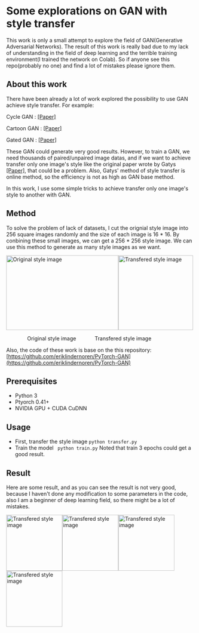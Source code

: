 # Some explorations on GAN with style transfer

This work is only a small attempt to explore the field of GAN(Generative Adversarial Networks). The result of this work is really bad due to my lack of understanding in the field of deep learning and the terrible training environment(I trained the network on Colab). So if anyone see this repo(probably no one) and find a lot of mistakes please ignore them. 




## About this work
There have been already a lot of work explored the possibility to use GAN achieve style transfer. For example:

Cycle GAN : [[Paper]](https://arxiv.org/abs/1703.10593)

Cartoon GAN : [[Paper]](http://openaccess.thecvf.com/content_cvpr_2018/papers/Chen_CartoonGAN_Generative_Adversarial_CVPR_2018_paper.pdf)

Gated GAN : [[Paper]](https://arxiv.org/abs/1904.02296)

These GAN could generate very good results. However, to train a GAN, we need thousands of paired/unpaired image datas, and if we want to achieve transfer only one image's style like the original paper wrote by Gatys [[Paper]](https://ieeexplore.ieee.org/document/7780634), that could be a problem. Also, Gatys' method of style transfer is online method, so the efficiency is not as high as GAN base method.

In this work, I use some simple tricks to achieve transfer only one image's style to another with GAN.

## Method

To solve the problem of lack of datasets, I cut the orignial style image into 256 square images randomly and the size of each image is 16 * 16. By conbining these small images, we can get a 256 * 256 style image. We can use this method to generate as many style images as we want. 

<img src="https://github.com/577816569/Some-explorations-on-gan-with-styletransfer/blob/master/style/mosaic.jpg" width = "300" height = "200" alt="Original style image" align=center /><img src="https://github.com/577816569/Some-explorations-on-gan-with-styletransfer/blob/master/style/0.jpg" width = "200" height = "200" alt="Transfered style image" align=center />

&emsp;&emsp;&emsp;&emsp;Original style image &emsp;&emsp;&emsp;                     Transfered style image
 
Also, the code of these work is base on the this repository: [https://github.com/eriklindernoren/PyTorch-GAN](https://github.com/eriklindernoren/PyTorch-GAN)



##  Prerequisites
* Python 3
* Ptyorch 0.41+
* NVIDIA GPU + CUDA CuDNN


## Usage

* First, transfer the style image
` python transfer.py `
* Train the model
` python train.py`
Noted that train 3 epochs could get a good result.
## Result

Here are some result, and as you can see the result is not very good, because I haven't done any modification to some parameters in the code, also I am a beginner of deep learning field, so there might be a lot of mistakes.

<img src="https://github.com/577816569/Some-explorations-on-gan-with-styletransfer/blob/master/result/1.png" width = "150" height = "150" alt="Transfered style image" align=center /><img src="https://github.com/577816569/Some-explorations-on-gan-with-styletransfer/blob/master/result/3.png" width = "150" height = "150" alt="Transfered style image" align=center /><img src="https://github.com/577816569/Some-explorations-on-gan-with-styletransfer/blob/master/result/4.png" width = "150" height = "150" alt="Transfered style image" align=center /><img src="https://github.com/577816569/Some-explorations-on-gan-with-styletransfer/blob/master/result/5.png" width = "150" height = "150" alt="Transfered style image" align=center />


<!--stackedit_data:
eyJoaXN0b3J5IjpbLTM0Mjk2NDQyMywxMjIyODc5OTM3LC0xMz
E4ODY5OTA3LDgxMDcwMzI3MSwtMzg0NDA3MDY0LC0xNjg5ODE1
NDgyLDEyMzkxNjQ3OTUsMTk4MTc1ODI2MywyMDg2OTY3NTMzLD
E4MjMyODIzNjgsLTE2MzA2MzUxOTEsLTQxNDQzOTIyMiw4OTU2
OTk0NjIsLTExMTkwNDE3MjEsLTE3MTkzMzQ2NDksLTE0MDIyNz
gzNTUsMzExNjcxMCwtMTQ4NTgzNjcwNiwtMTQ1NDUyMjc1LDE2
NDcyMjA2Nl19
-->